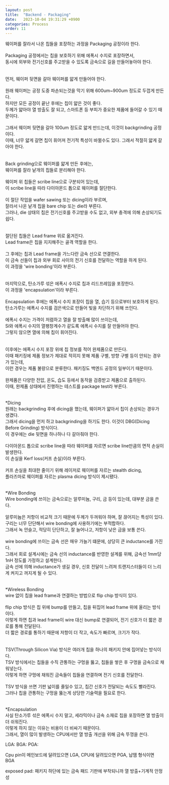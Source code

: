 ```yaml
---
layout: post
title:  "Backend - Packaging"
date:   2023-10-04 19:31:29 +0900
categories: Process
order: 11
---
```


웨이퍼를 잘라서 나온 칩들을 포장하는 과정을 Packaging 공정이라 한다.<br>
<br>
Packaging 공정에서는 칩을 보호하기 위해 에폭시 수지로 포장하면서,<br>
동시에 외부와 전기신호를 주고받을 수 있도록 금속으로 길을 만들어놓아야 한다.<br>
<br>
<br>
먼저, 웨이퍼 뒷면을 갈아 웨이퍼를 얇게 만들어야 한다.<br>
<br>
원래 웨이퍼는 공정 도중 파손되는것을 막기 위해 600um~900um 정도로 두껍게 만든다.<br>
하지만 모든 공정이 끝난 후에는 칩이 얇은 것이 좋다.<br>
두께가 얇아야 열 방출도 잘 되고, 스마트폰 등 부피가 중요한 제품에 들어갈 수 있기 때문이다.<br>
<br>
그래서 웨이퍼 뒷면을 갈아 100um 정도로 얇게 만드는데, 이것이 backgrinding 공정이다.<br>
이때, 너무 얇게 갈면 칩이 휘어져 전기적 특성이 바뀔수도 있다. 그래서 적절히 얇게 갈아야 한다.<br>
<br>
<br>
Back grinding으로 웨이퍼를 얇게 만든 후에는,<br>
웨이퍼를 잘라 낱개의 칩들로 분리해야 한다.<br>
<br>
웨이퍼 위 칩들은 scribe line으로 구분되어 있는데,<br>
이 scribe line을 따라 다이아몬드 톱으로 웨이퍼를 절단한다.<br>
<br>
이 절단 작업을 wafer sawing 또는 dicing이라 부르며,<br>
잘라서 나온 낱개 칩을 bare chip 또는 die라 부른다.<br>
그러나, die 상태의 칩은 전기신호를 주고받을 수도 없고, 외부 충격에 의해 손상되기도 쉽다.<br>
<br>
<br>
절단된 칩들은 Lead frame 위로 옮겨진다.<br>
Lead frame은 칩을 지지해주는 골격 역할을 한다.<br>
<br>
그 후에는 칩과 Lead frame을 가느다란 금속 선으로 연결한다.<br>
이 금속 선들이 칩과 외부 회로 사이의 전기 신호를 전달하는 역할을 하게 된다.<br>
이 과정을 'wire bonding'이라 부른다.<br>
<br>
<br>
마지막으로, 탄소가루 섞은 에폭시 수지로 칩과 리드프레임을 포장한다.<br>
이 과정을 'encapsulation'이라 부른다.<br>
<br>
Encapsulation 후에는 에폭시 수지 포장이 칩을 열, 습기 등으로부터 보호하게 된다.<br>
탄소가루는 에폭시 수지를 검은색으로 만들어 빛을 차단하기 위해 쓰인다.<br>
<br>
에폭시 수지는 가격이 저렴하고 열을 잘 방출해 많이 쓰이는데,<br>
Si와 에폭시 수지의 열팽창계수가 같도록 에폭시 수지를 잘 만들어야 한다.<br>
그렇지 않으면 열에 의해 칩이 휘어진다.<br>
<br>
<br>
이후에는 에폭시 수지 포장 위에 칩 정보를 적어 완제품으로 만든다.<br>
이때 패키징에 제품 정보가 제대로 적히지 못해 제품 구별, 방향 구별 등이 안되는 경우가 있는데,<br>
이런 경우는 제품 불량으로 분류한다. 패키징도 백엔드 공정의 일부이기 때문이다.<br>
<br>
완제품은 다양한 전압, 온도, 습도 등에서 동작을 검증받고 제품으로 출하된다.<br>
이때, 완제품 상태에서 진행하는 테스트를 package test라 부른다.<br>
<br>
<br>
*Dicing<br>
원래는 backgrinding 후에 dicing을 했는데, 웨이퍼가 얇아서 칩이 손상되는 경우가 생겼다.<br>
그래서 dicing을 먼저 하고 backgrinding을 하기도 한다. 이것이 DBG(Dicing Before Grinding) 방식이다.<br>
이 경우에는 die 뒷면을 하나하나 다 갈아줘야 한다.<br>
<br>
다이아몬드 톱으로 scribe line을 따라 웨이퍼를 자르면 scribe line만큼의 면적 손실이 발생한다.<br>
이 손실을 Kerf loss(커프 손실)이라 부른다.<br>
<br>
커프 손실을 최대한 줄이기 위해 레이저로 웨이퍼를 자르는 stealth dicing,<br>
플라즈마로 웨이퍼를 자르는 plasma dicing 방식이 제시됐다.<br>
<br>
<br>
*Wire Bonding<br>
Wire bonding에 쓰이는 금속으로는 알루미늄, 구리, 금 등이 있는데, 대부분 금을 쓴다.<br>
<br>
알루미늄은 저항이 비교적 크기 때문에 두께가 두꺼워야 하며, 잘 끊어지는 특성이 있다.<br>
구리는 너무 단단해서 wire bonding에 사용하기에는 부적합하다.<br>
그래서 녹 안슬고, 적당히 단단하고, 잘 늘어나고, 저항이 낮은 금을 보통 쓴다.<br>
<br>
wire bonding에 쓰이는 금속 선은 매우 가늘기 떄문에, 상당히 큰 inductance를 가진다.<br>
그래서 회로 설계시에는 금속 선의 inductance를 반영한 설계를 위해, 금속선 1mm당 1nH 정도를 가정하고 설계한다.<br>
금속 선에 의해 inductance가 생길 경우, 신호 전달이 느려져 트랜지스터들이 더 느리게 켜지고 꺼지게 될 수 있다.<br>
<br>
<br>
*Wireless Bonding<br>
wire 없이 칩을 lead frame과 연결하는 방법으로 flip chip 방식이 있다.<br>
<br>
flip chip 방식은 칩 위에 bump를 만들고, 칩을 뒤집어 lead frame 위에 올리는 방식이다.<br>
이렇게 하면 칩과 lead frame이 wire 대신 bump로 연결되어, 전기 신호가 더 짧은 경로를 통해 전달된다.<br>
더 짧은 경로를 통하기 때문에 저항이 더 작고, 속도가 빠르며, 크기가 작다.<br>
<br>
<br>
TSV(Through Silicon Via) 방식은 여러개 칩을 하나의 패키지 안에 집어넣는 방식이다.<br>
TSV 방식에서는 칩들을 수직 관통하는 구멍을 뚫고, 칩들을 쌓은 후 구멍을 금속으로 채워넣는다.<br>
이렇게 하면 구멍에 채워진 금속들이 칩들을 연결하며 전기 신호를 전달한다.<br>
<br>
TSV 방식을 쓰면 기판 넓이를 줄일수 있고, 칩간 신호가 전달되는 속도도 빨라진다.<br>
그러나 칩을 관통하는 구멍을 뚫는게 상당한 기술력을 필요로 한다.<br>
<br>
<br>
*Encapsulation<br>
사실 탄소가루 섞은 에폭시 수지 말고, 세라믹이나 금속 소재로 칩을 포장하면 열 방출이 더 쉬워진다.<br>
이렇게 하지 않는 이유는 비용이 더 비싸기 때문이다.<br>
그래서, 열이 많이 발생하는 CPU에서만 열 방출 개선을 위해 금속 뚜껑을 쓴다.<br>

LGA:
BGA:
PGA:

Cpu pin이 메인보드에 달려있으면 LGA, CPU에 달려있으면 PGA, 납땜 형식이면 BGA

exposed pad: 패키지 하단에 있는 금속 패드
기판에 부착되니까 열 방출+기계적 안정성